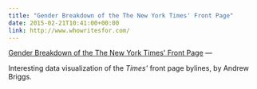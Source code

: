 ```yaml
---
title: "Gender Breakdown of the The New York Times' Front Page"
date: 2015-02-21T10:41:00+00:00
link: http://www.whowritesfor.com/
---
```

[Gender Breakdown of the The New York Times' Front Page](http://www.whowritesfor.com/) &mdash; 

Interesting data visualization of the _Times'_ front page bylines, by Andrew Briggs.
